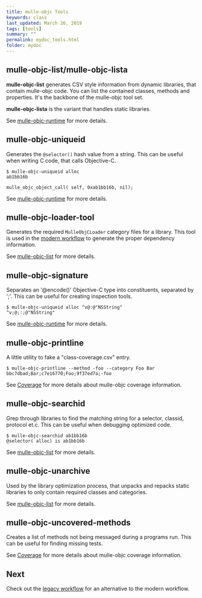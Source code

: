 ```yaml
---
title: mulle-objc Tools
keywords: class
last_updated: March 26, 2019
tags: [tools]
summary: ""
permalink: mydoc_tools.html
folder: mydoc
---
```


## mulle-objc-list/mulle-objc-lista

**mulle-objc-list** generates CSV style information from dynamic libraries,
that contain mulle-objc code. You can list the contained classes, methods and
properties. It's the backbone of the mulle-objc tool set.

**mulle-objc-lista** is the variant that handles static libraries.

See [mulle-objc-runtime](//github.com/mulle-objc/mulle-objc-runtime) for more
details.


## mulle-objc-uniqueid

Generates the `@selector()` hash value from a string. This can be useful when
writing C code, that calls Objective-C.

```
$ mulle-objc-uniqueid alloc
ab1bb16b
```

```
mulle_objc_object_call( self, 0xab1bb16b, nil);
```

See [mulle-objc-runtime](//github.com/mulle-objc/mulle-objc-runtime) for more
details.


## mulle-objc-loader-tool

Generates the required `MulleObjCLoader` category files for a library.
This tool is used in the [modern workflow](mydoc_modern) to generate the
proper dependency information.

See [mulle-objc-list](//github.com/mulle-objc/mulle-objc-list) for more
details.


## mulle-objc-signature

Separates an '@encode()' Objective-C type into constituents, separated by ';'.
This can be useful for creating inspection tools.

```
$ mulle-objc-uniqueid alloc ^v@:@"NSString"
^v;@;:;@"NSString"
```
See [mulle-objc-runtime](//github.com/mulle-objc/mulle-objc-runtime) for more
details.


## mulle-objc-printline

A little utility to fake a "class-coverage.csv" entry.

```
$ mulle-objc-printline --method -foo --category Foo Bar
bbc7dbad;Bar;c7e16770;Foo;9f37ed7a;-foo
```
See [Coverage](mydoc_coverage.html) for more details about mulle-objc
coverage information.


## mulle-objc-searchid

Grep through libraries to find the matching string for a selector, classid,
protocol et.c.  This can be useful when debugging optimized code.

```
$ mulle-objc-searchid ab1bb16b
@selector( alloc) is ab1bb16b
```

See [mulle-objc-list](//github.com/mulle-objc/mulle-objc-list) for more
details.


## mulle-objc-unarchive

Used by the library optimization process, that unpacks and repacks static
libraries to only contain required classes and categories.


See [mulle-objc-list](//github.com/mulle-objc/mulle-objc-list) for more
details.


## mulle-objc-uncovered-methods

Creates a list of methods not being messaged during a programs run. This can
be useful for finding missing tests.

See [Coverage](mydoc_coverage.html) for more details about mulle-objc coverage information.


## Next

Check out the [legacy workflow](mydoc_legacy.html) for an alternative to the
modern workflow.